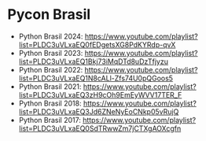 # Pycon Brasil

- Python Brasil 2024: https://www.youtube.com/playlist?list=PLDC3uVLxaEQ0fEDgetsXG8PdKYRdp-qvX
- Python Brasil 2023: https://www.youtube.com/playlist?list=PLDC3uVLxaEQ1Bkj73iMqDTd8uDzTfjyzu
- Python Brasil 2022: https://www.youtube.com/playlist?list=PLDC3uVLxaEQ1N8cALl-Zfs74U0pQGoos5
- Python Brasil 2021: https://www.youtube.com/playlist?list=PLDC3uVLxaEQ3zH9cOh9EmEyWVV17TER_F
- Python Brasil 2018: https://www.youtube.com/playlist?list=PLDC3uVLxaEQ3Jd6ZNeNyEoCNkp05vRujQ
- Python Brasil 2017: https://www.youtube.com/playlist?list=PLDC3uVLxaEQ0SdTRwwZm7jCTXgAOXcgfn
